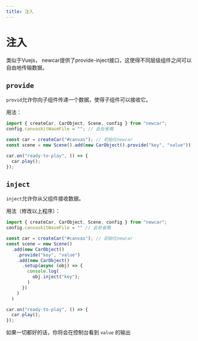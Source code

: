 ```yaml
---
title: 注入
---
```


# 注入

类似于Vuejs， newcar提供了provide-inject接口，这使得不同层级组件之间可以自由地传输数据。

## `provide`

`provid`允许你向子组件传递一个数据，使得子组件可以接收它。

用法：

```typescript
import { createCar, CarObject, Scene, config } from "newcar";
config.canvaskitWasmFile = ""; // 此处省略

const car = createCar("#canvas"); // 初始化newcar
const scene = new Scene().add(new CarObject().provide("key", "value"));

car.on("ready-to-play", () => {
  car.play();
});
```

## `inject`

`inject`允许你从父组件接收数据。

用法（修改以上程序）：

```typescript
import { createCar, CarObject, Scene, config } from "newcar";
config.canvaskitWasmFile = "" // 此处省略

const car = createCar("#canvas"); // 初始化newcar
const scene = new Scene()
  .add(new CarObject()
    .provide("key", "value")
    .add(new CarObject()
      .setup(async (obj) => {
        console.log(
          obj.inject("key");
        )
      })
    )
  )

car.on("ready-to-play", () => {
  car.play();
});
```

如果一切都好的话，你将会在控制台看到 `value` 的输出
